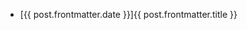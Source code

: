 <ul>
    <li v-for="post of posts">
        <a :href="post.url">[{{ post.frontmatter.date }}]{{ post.frontmatter.title }}</a>
    </li>
</ul>

<script setup>import { data as posts } from '/posts.data.js'</script>
